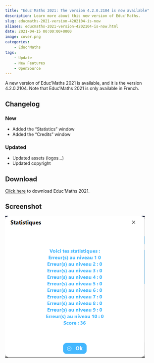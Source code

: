 ```yaml
---
title: "Educ'Maths 2021: The version 4.2.0.2104 is now available"
description: Learn more about this new version of Educ'Maths.
slug: educmaths-2021-version-4202104-is-now
aliases: educmaths-2021-version-4202104-is-now.html
date: 2021-04-15 00:00:00+0000
image: cover.png
categories:
    - Educ'Maths
tags:
    - Update
    - New Features
    - OpenSource
---
```

A new version of Educ’Maths 2021 is available, and it is the version 4.2.0.2104. Note that Educ’Maths 2021 is only available in French.

## Changelog
### New
- Added the “Statistics” window
- Added the “Credits” window
### Updated
- Updated assets (logos…)
- Updated copyright

## Download

[Click here](https://www.mediafire.com/file/wu2cc4cxgwfytl0/Educ'Maths+2021+Setup.msi/file) to download Educ’Maths 2021.

## Screenshot

![The Statistics window](cover.png)